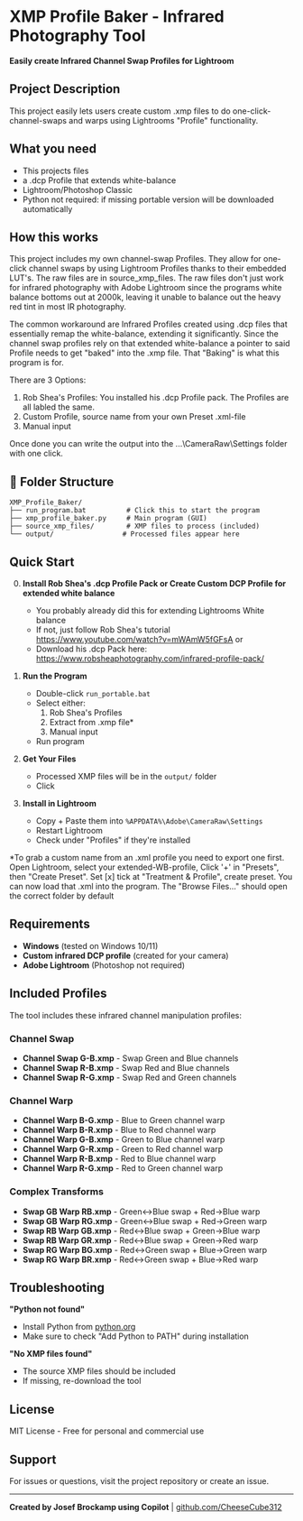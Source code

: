 # XMP Profile Baker - Infrared Photography Tool

**Easily create Infrared Channel Swap Profiles for Lightroom**

## Project Description

This project easily lets users create custom .xmp files to do one-click-channel-swaps and warps using Lightrooms "Profile" functionality.

## What you need

- This projects files
- a .dcp Profile that extends white-balance
- Lightroom/Photoshop Classic
- Python not required: if missing portable version will be downloaded automatically

## How this works

This project includes my own channel-swap Profiles. They allow for one-click channel swaps by using Lightroom Profiles thanks to their embedded LUT's. The raw files are in source_xmp_files. The raw files don't just work for infrared photography with Adobe Lightroom since the programs white balance bottoms out at 2000k, leaving it unable to balance out the heavy red tint in most IR photography. 

The common workaround are Infrared Profiles created using .dcp files that essentially remap the white-balance, extending it significantly. Since the channel swap profiles rely on that extended white-balance a pointer to said Profile needs to get "baked" into the .xmp file. That "Baking" is what this program is for.

There are 3 Options:
1. Rob Shea's Profiles: You installed his .dcp Profile pack. The Profiles are all labled the same.
2. Custom Profile, source name from your own Preset .xml-file
3. Manual input

Once done you can write the output into the ...\CameraRaw\Settings folder with one click.

## 📁 Folder Structure

```
XMP_Profile_Baker/
├── run_program.bat          # Click this to start the program
├── xmp_profile_baker.py     # Main program (GUI)
├── source_xmp_files/        # XMP files to process (included)
└── output/                 # Processed files appear here
```

## Quick Start

0. **Install Rob Shea's .dcp Profile Pack or Create Custom DCP Profile for extended white balance**
   - You probably already did this for extending Lightrooms White balance
   - If not, just follow Rob Shea's tutorial https://www.youtube.com/watch?v=mWAmW5fGFsA
     or
   - Download his .dcp Pack here: https://www.robsheaphotography.com/infrared-profile-pack/

1. **Run the Program**
   - Double-click `run_portable.bat`
   - Select either:
     1. Rob Shea's Profiles
     2. Extract from .xmp file*
     3. Manual input
   - Run program

2. **Get Your Files**
   - Processed XMP files will be in the `output/` folder
   - Click 

3. **Install in Lightroom**
   - Copy + Paste them into `%APPDATA%\Adobe\CameraRaw\Settings`
   - Restart Lightroom
   - Check under "Profiles" if they're installed


*To grab a custom name from an .xml profile you need to export one first.
Open Lightroom, select your extended-WB-profile, Click '+' in "Presets", then "Create Preset". Set [x] tick at "Treatment & Profile", create preset.
You can now load that .xml into the program. The "Browse Files..." should open the correct folder by default

## Requirements

- **Windows** (tested on Windows 10/11)
- **Custom infrared DCP profile** (created for your camera)
- **Adobe Lightroom** (Photoshop not required)

## Included Profiles

The tool includes these infrared channel manipulation profiles:

### Channel Swap
- **Channel Swap G-B.xmp** - Swap Green and Blue channels
- **Channel Swap R-B.xmp** - Swap Red and Blue channels
- **Channel Swap R-G.xmp** - Swap Red and Green channels

### Channel Warp
- **Channel Warp B-G.xmp** - Blue to Green channel warp
- **Channel Warp B-R.xmp** - Blue to Red channel warp  
- **Channel Warp G-B.xmp** - Green to Blue channel warp
- **Channel Warp G-R.xmp** - Green to Red channel warp
- **Channel Warp R-B.xmp** - Red to Blue channel warp
- **Channel Warp R-G.xmp** - Red to Green channel warp

### Complex Transforms
- **Swap GB Warp RB.xmp** - Green↔Blue swap + Red→Blue warp
- **Swap GB Warp RG.xmp** - Green↔Blue swap + Red→Green warp
- **Swap RB Warp GB.xmp** - Red↔Blue swap + Green→Blue warp
- **Swap RB Warp GR.xmp** - Red↔Blue swap + Green→Red warp
- **Swap RG Warp BG.xmp** - Red↔Green swap + Blue→Green warp
- **Swap RG Warp BR.xmp** - Red↔Green swap + Blue→Red warp


## Troubleshooting

**"Python not found"**
- Install Python from [python.org](https://python.org)
- Make sure to check "Add Python to PATH" during installation

**"No XMP files found"**
- The source XMP files should be included
- If missing, re-download the tool

## License

MIT License - Free for personal and commercial use

## Support

For issues or questions, visit the project repository or create an issue.

---

**Created by Josef Brockamp using Copilot** | [github.com/CheeseCube312](https://github.com/CheeseCube312)
